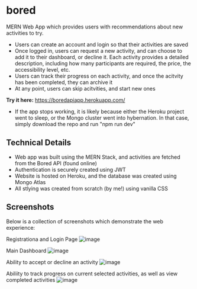 # bored
MERN Web App which provides users with recommendations about new activities to try.

- Users can create an account and login so that their activities are saved
- Once logged in, users can request a new activity, and can choose to add it to their dashboard, or decline it. Each activity provides a detailed description, including how many participants are required, the price, the accessibility level, etc.
- Users can track their progress on each activity, and once the acitvity has been completed, they can archive it
- At any point, users can skip acitvities, and start new ones

**Try it here:** https://boredapiapp.herokuapp.com/
- If the app stops working, it is likely because either the Heroku project went to sleep, or the Mongo cluster went into hybernation. In that case, simply download the repo and run "npm run dev"

## Technical Details
- Web app was built using the MERN Stack, and activities are fetched from the Bored API (found online)
- Authentication is securely created using JWT
- Website is hosted on Heroku, and the database was created using Mongo Atlas
- All stlying was created from scratch (by me!) using vanilla CSS

## Screenshots
Below is a collection of screenshots which demonstrate the web experience:

Registrationa and Login Page
![image](https://user-images.githubusercontent.com/34925697/173257573-32b7dfd7-edfc-4050-a877-671820386228.png)

Main Dashboard
![image](https://user-images.githubusercontent.com/34925697/173257601-2d4833b4-b3e8-4bbc-9fd7-84568d5891aa.png)

Ability to accept or decline an activity
![image](https://user-images.githubusercontent.com/34925697/173258382-062ea5e5-4630-4db8-af16-d9812aa9a01a.png)

Abiliity to track progress on current selected activities, as well as view completed activities
![image](https://user-images.githubusercontent.com/34925697/173258409-ea55e6e1-ac67-41a9-8bb0-cbb036a03c69.png)

